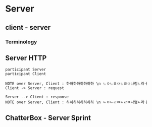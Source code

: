 # Server

## client - server

### Terminology







## Server HTTP

```sequence
participant Server
participant Client

NOTE over Server, Client : 하하하하하하하하 \n ㄴㅇㄴㄹㅁㄴㄹㅁ나럼ㄴ라ㅓ 
Client -> Server : request

Server --> Client : response
NOTE over Server, Client : 하하하하하하하하 \n ㄴㅇㄴㄹㅁㄴㄹㅁ나럼ㄴ라ㅓ 
```



## ChatterBox - Server Sprint

